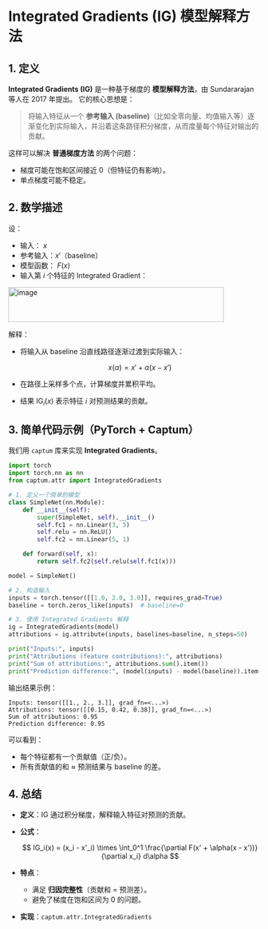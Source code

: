 
# Integrated Gradients (IG) 模型解释方法

## 1. 定义

**Integrated Gradients (IG)** 是一种基于梯度的 **模型解释方法**，由 Sundararajan 等人在 2017 年提出。
它的核心思想是：

> 将输入特征从一个 **参考输入 (baseline)**（比如全零向量、均值输入等）逐渐变化到实际输入，并沿着这条路径积分梯度，从而度量每个特征对输出的贡献。

这样可以解决 **普通梯度方法** 的两个问题：

* 梯度可能在饱和区间接近 0（但特征仍有影响）。
* 单点梯度可能不稳定。



## 2. 数学描述

设：

* 输入： $x$
* 参考输入：$x'$（baseline）
* 模型函数： $F(x)$
* 输入第 $i$ 个特征的 Integrated Gradient：

<img width="432" height="70" alt="image" src="https://github.com/user-attachments/assets/71740f5a-5633-46c0-9a23-d3f5bc9ce906" />


解释：

* 将输入从 baseline 沿直线路径逐渐过渡到实际输入：

  $$
  x(\alpha) = x' + \alpha(x - x')
  $$
* 在路径上采样多个点，计算梯度并累积平均。
* 结果 $\text{IG}_i(x)$ 表示特征 $i$ 对预测结果的贡献。



## 3. 简单代码示例（PyTorch + Captum）

我们用 `captum` 库来实现 **Integrated Gradients**。

```python
import torch
import torch.nn as nn
from captum.attr import IntegratedGradients

# 1. 定义一个简单的模型
class SimpleNet(nn.Module):
    def __init__(self):
        super(SimpleNet, self).__init__()
        self.fc1 = nn.Linear(3, 5)
        self.relu = nn.ReLU()
        self.fc2 = nn.Linear(5, 1)

    def forward(self, x):
        return self.fc2(self.relu(self.fc1(x)))

model = SimpleNet()

# 2. 构造输入
inputs = torch.tensor([[1.0, 2.0, 3.0]], requires_grad=True)
baseline = torch.zeros_like(inputs)  # baseline=0

# 3. 使用 Integrated Gradients 解释
ig = IntegratedGradients(model)
attributions = ig.attribute(inputs, baselines=baseline, n_steps=50)

print("Inputs:", inputs)
print("Attributions (feature contributions):", attributions)
print("Sum of attributions:", attributions.sum().item())
print("Prediction difference:", (model(inputs) - model(baseline)).item())
```

输出结果示例：

```
Inputs: tensor([[1., 2., 3.]], grad_fn=<...>)
Attributions: tensor([[0.15, 0.42, 0.38]], grad_fn=<...>)
Sum of attributions: 0.95
Prediction difference: 0.95
```

可以看到：

* 每个特征都有一个贡献值（正/负）。
* 所有贡献值的和 ≈ 预测结果与 baseline 的差。



## 4. 总结

* **定义**：IG 通过积分梯度，解释输入特征对预测的贡献。
* **公式**：

  $$
  IG_i(x) = (x_i - x'_i) \times \int_0^1 \frac{\partial F(x' + \alpha(x - x'))}{\partial x_i} d\alpha
  $$
* **特点**：

  * 满足 **归因完整性**（贡献和 = 预测差）。
  * 避免了梯度在饱和区间为 0 的问题。
* **实现**：`captum.attr.IntegratedGradients`


